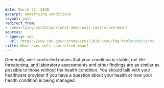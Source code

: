 ```yaml
---
date: March 23, 2020
excerpt: Underlying conditions
layout: post
redirect_from:
- /underlying-conditions/what-does-well-controlled-mean/
sources:
- agency: cdc
  url: https://www.cdc.gov/coronavirus/2019-ncov/faq.html#conditions
title: What does well controlled mean?
---
```


Generally, well-controlled means that your condition is stable, not life-threatening, and laboratory assessments and other findings are as similar as possible to those without the health condition. You should talk with your healthcare provider if you have a question about your health or how your health condition is being managed.
